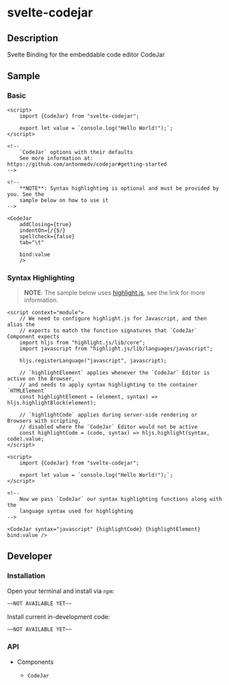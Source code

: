 # svelte-codejar

## Description

Svelte Binding for the embeddable code editor CodeJar

## Sample

### Basic

```svelte
<script>
    import {CodeJar} from "svelte-codejar";

    export let value = `console.log("Hello World!");`;
</script>

<!--
    `CodeJar` options with their defaults
    See more information at: https://github.com/antonmedv/codejar#getting-started
-->

<!--
    **NOTE**: Syntax highlighting is optional and must be provided by you. See the
    sample below on how to use it
-->

<CodeJar
    addClosing={true}
    indentOn={/{$/}
    spellcheck={false}
    tab="\t"

    bind:value
    />
```

### Syntax Highlighting

> **NOTE**: The sample below uses [highlight.js](https://highlightjs.org/), see the link for more information.

```svelte
<script context="module">
    // We need to configure highlight.js for Javascript, and then alias the
    // exports to match the function signatures that `CodeJar` Component expects
    import hljs from "highlight.js/lib/core";
    import javascript from "highlight.js/lib/languages/javascript";

    hljs.registerLanguage("javascript", javascript);

    // `highlightElement` applies whenever the `CodeJar` Editor is active on the Browser,
    // and needs to apply syntax highlighting to the container `HTMLElement`
    const highlightElement = (element, syntax) => hljs.highlightBlock(element);

    // `highlightCode` applies during server-side rendering or Browsers with scripting,
    // disabled where the `CodeJar` Editor would not be active
    const highlightCode = (code, syntax) => hljs.highlight(syntax, code).value;
</script>

<script>
    import {CodeJar} from "svelte-codejar";

    export let value = `console.log("Hello World!");`;
</script>

<!--
    Now we pass `CodeJar` our syntax highlighting functions along with the
    language syntax used for highlighting
-->

<CodeJar syntax="javascript" {highlightCode} {highlightElement} bind:value />
```

## Developer

### Installation

Open your terminal and install via `npm`:

```sh
~~NOT AVAILABLE YET~~
```

Install current in-development code:

```sh
~~NOT AVAILABLE YET~~
```

### API

-   Components

    -   `CodeJar`

